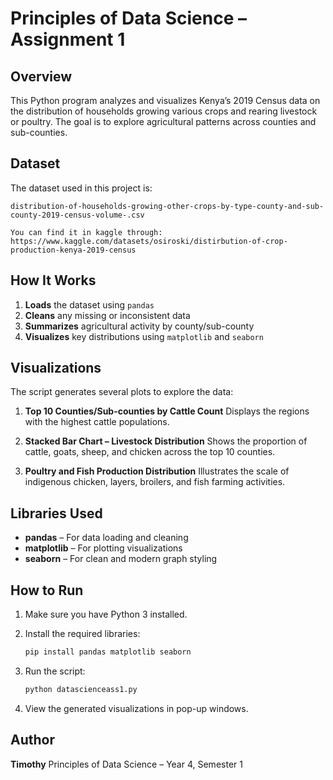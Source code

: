 # Principles of Data Science – Assignment 1

## Overview

This Python program analyzes and visualizes Kenya’s 2019 Census data on the distribution of households growing various crops and rearing livestock or poultry.
The goal is to explore agricultural patterns across counties and sub-counties.

## Dataset

The dataset used in this project is:

```
distribution-of-households-growing-other-crops-by-type-county-and-sub-county-2019-census-volume-.csv

You can find it in kaggle through: https://www.kaggle.com/datasets/osiroski/distirbution-of-crop-production-kenya-2019-census
```

## How It Works

1. **Loads** the dataset using `pandas`
2. **Cleans** any missing or inconsistent data
3. **Summarizes** agricultural activity by county/sub-county
4. **Visualizes** key distributions using `matplotlib` and `seaborn`

## Visualizations

The script generates several plots to explore the data:

1. **Top 10 Counties/Sub-counties by Cattle Count**
   Displays the regions with the highest cattle populations.

2. **Stacked Bar Chart – Livestock Distribution**
   Shows the proportion of cattle, goats, sheep, and chicken across the top 10 counties.

3. **Poultry and Fish Production Distribution**
   Illustrates the scale of indigenous chicken, layers, broilers, and fish farming activities.

## Libraries Used

* **pandas** – For data loading and cleaning
* **matplotlib** – For plotting visualizations
* **seaborn** – For clean and modern graph styling


## How to Run

1. Make sure you have Python 3 installed.
2. Install the required libraries:

   ```bash
   pip install pandas matplotlib seaborn
   ```
3. Run the script:

   ```bash
   python datascienceass1.py
   ```
4. View the generated visualizations in pop-up windows.


## Author

**Timothy**
Principles of Data Science – Year 4, Semester 1
